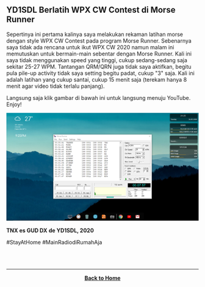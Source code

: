 ## YD1SDL Berlatih WPX CW Contest di Morse Runner

Sepertinya ini pertama kalinya saya melakukan rekaman latihan morse dengan style WPX CW Contest pada program Morse Runner. Sebenarnya saya tidak ada rencana untuk ikut WPX CW 2020 namun malam ini memutuskan untuk bermain-main sebentar dengan Morse Runner. Kali ini saya tidak menggunakan speed yang tinggi, cukup sedang-sedang saja sekitar 25-27 WPM. Tantangan QRM/QRN juga tidak saya aktifkan, begitu pula pile-up activity tidak saya setting begitu padat, cukup "3" saja. Kali ini adalah latihan yang cukup santai, cukup 15 menit saja (terekam hanya 8 menit agar video tidak terlalu panjang).

Langsung saja klik gambar di bawah ini untuk langsung menuju YouTube. Enjoy!

[![](./ss.png)](https://www.youtube.com/watch?v=INC85JqQRbs)

**TNX es GUD DX**
**de YD1SDL, 2020**

#StayAtHome #MainRadiodiRumahAja

<br><br>
****
<p align="center">
  <a href="https://handiko.github.io/MyBlog/"> <b>Back to Home</b> </a>
  <br>
</p>
